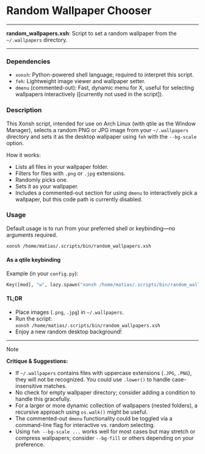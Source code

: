 # Random Wallpaper Chooser

---

**random_wallpapers.xsh**: Script to set a random wallpaper from the `~/.wallpapers` directory.

---

### Dependencies

- `xonsh`: Python-powered shell language; required to interpret this script.
- `feh`: Lightweight image viewer and wallpaper setter.
- `dmenu` (commented-out): Fast, dynamic menu for X, useful for selecting wallpapers interactively ([currently not used in the script]).

### Description

This Xonsh script, intended for use on Arch Linux (with qtile as the Window Manager), selects a random PNG or JPG image from your `~/.wallpapers` directory and sets it as the desktop wallpaper using `feh` with the `--bg-scale` option.

How it works:
- Lists all files in your wallpaper folder.
- Filters for files with `.png` or `.jpg` extensions.
- Randomly picks one.
- Sets it as your wallpaper.
- Includes a commented-out section for using `dmenu` to interactively pick a wallpaper, but this code path is currently disabled.

### Usage

Default usage is to run from your preferred shell or keybinding—no arguments required.

```sh
xonsh /home/matias/.scripts/bin/random_wallpapers.xsh
```

#### As a qtile keybinding

Example (in your `config.py`):

```python
Key([mod], "w", lazy.spawn("xonsh /home/matias/.scripts/bin/random_wallpapers.xsh"), desc="Set random wallpaper"),
```

#### TL;DR

- Place images (`.png`, `.jpg`) in `~/.wallpapers`.
- Run the script:  
  `xonsh /home/matias/.scripts/bin/random_wallpapers.xsh`
- Enjoy a new random desktop background!

---

> [!NOTE]
> **Critique & Suggestions:**  
> - If `~/.wallpapers` contains files with uppercase extensions (`.JPG`, `.PNG`), they will not be recognized. You could use `.lower()` to handle case-insensitive matches.
> - No check for empty wallpaper directory; consider adding a condition to handle this gracefully.
> - For a larger or more dynamic collection of wallpapers (nested folders), a recursive approach using `os.walk()` might be useful.
> - The commented-out `dmenu` functionality could be toggled via a command-line flag for interactive vs. random selecting.  
> - Using `feh --bg-scale ...` works well for most cases but may stretch or compress wallpapers; consider `--bg-fill` or others depending on your preference.